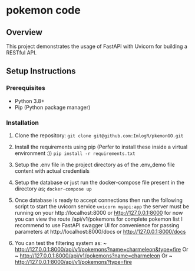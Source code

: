 # pokemon code 

## Overview

This project demonstrates the usage of FastAPI with Uvicorn for building a RESTful API.

## Setup Instructions

### Prerequisites

- Python 3.8+
- Pip (Python package manager)

### Installation

1. Clone the repository:
   `git clone git@github.com:ImlogR/pkemonGO.git`

2. Install the requirements using pip (Perfer to install these inside a virtual environment :))
    `pip install -r requirements.txt`

3. Setup the .env file in the project directory as of the .env_demo file content with actual credentials

4. Setup the database or just run the docker-compose file present in the directory as;
    `docker-compose up`

5. Once database is ready to accept connections then run the following script to start the uvicorn service
    `uvicorn myapi:app`
    the server must be running on your http://localhost:8000 or http://127.0.0.1:8000 for now
    you can view the route /api/v1/pokemons for complete pokemon list
    I recommend to use FastAPI swagger UI for convenience for passing parameters at http://localhost:8000/docs or http://127.0.0.1:8000/docs

6. You can test the filtering system as:
    ~ http://127.0.0.1:8000/api/v1/pokemons?name=charmeleon&type=fire Or
    ~ http://127.0.0.1:8000/api/v1/pokemons?name=charmeleon Or
    ~ http://127.0.0.1:8000/api/v1/pokemons?type=fire